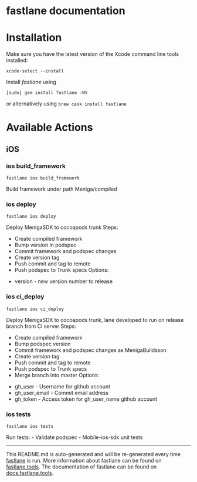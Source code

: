 fastlane documentation
================
# Installation

Make sure you have the latest version of the Xcode command line tools installed:

```
xcode-select --install
```

Install _fastlane_ using
```
[sudo] gem install fastlane -NV
```
or alternatively using `brew cask install fastlane`

# Available Actions
## iOS
### ios build_framework
```
fastlane ios build_framework
```
Build framework under path Meniga/compiled
### ios deploy
```
fastlane ios deploy
```
Deploy MenigaSDK to cocoapods trunk
  Steps:
   * Create compiled framework
   * Bump version in podspec
   * Commit framework and podspec changes
   * Create version tag
   * Push commit and tag to remote
   * Push podspec to Trunk specs
  Options:  
  - version - new version number to release
  
### ios ci_deploy
```
fastlane ios ci_deploy
```
Deploy MenigaSDK to cocoapods trunk, 
  lane developed to run on release branch from CI server
  Steps:
   * Create compiled framework
   * Bump podspec version
   * Commit framework and podspec changes as MenigaBuildsson
   * Create version tag
   * Push commit and tag to remote
   * Push podspec to Trunk specs
   * Merge branch into master
  Options:  
  - gh_user - Username for github account 
  - gh_user_email - Commit email address 
  - gh_token - Access token for gh_user_name github account 
  
### ios tests
```
fastlane ios tests
```
Run tests:
		- Validate podspec
		- Mobile-ios-sdk unit tests
	

----

This README.md is auto-generated and will be re-generated every time [fastlane](https://fastlane.tools) is run.
More information about fastlane can be found on [fastlane.tools](https://fastlane.tools).
The documentation of fastlane can be found on [docs.fastlane.tools](https://docs.fastlane.tools).
